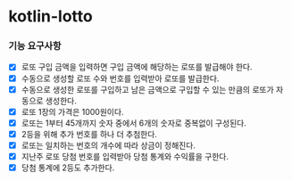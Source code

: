 # kotlin-lotto

### 기능 요구사항

- [x] 로또 구입 금액을 입력하면 구입 금액에 해당하는 로또를 발급해야 한다.
- [x] 수동으로 생성할 로또 수와 번호를 입력받아 로또를 발급한다.
- [x] 수동으로 생성한 로또를 구입하고 남은 금액으로 구입할 수 있는 만큼의 로또가 자동으로 생성한다.
- [x] 로또 1장의 가격은 1000원이다.
- [x] 로또는 1부터 45개까지 숫자 중에서 6개의 숫자로 중복없이 구성된다.
- [x] 2등을 위해 추가 번호를 하나 더 추첨한다.
- [x] 로또는 일치하는 번호의 개수에 따라 상금이 정해진다.
- [x] 지난주 로또 당첨 번호를 입력받아 당첨 통계와 수익률을 구한다.
- [x] 당첨 통계에 2등도 추가한다.
